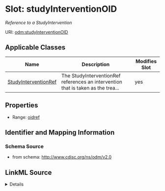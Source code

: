 # Slot: studyInterventionOID


_Reference to a StudyIntervention_



URI: [odm:studyInterventionOID](http://www.cdisc.org/ns/odm/v2.0/studyInterventionOID)



<!-- no inheritance hierarchy -->




## Applicable Classes

| Name | Description | Modifies Slot |
| --- | --- | --- |
[StudyInterventionRef](StudyInterventionRef.md) | The StudyInterventionRef references an intervention that is taken as the trea... |  yes  |







## Properties

* Range: [oidref](oidref.md)





## Identifier and Mapping Information







### Schema Source


* from schema: http://www.cdisc.org/ns/odm/v2.0




## LinkML Source

<details>
```yaml
name: studyInterventionOID
description: Reference to a StudyIntervention
from_schema: http://www.cdisc.org/ns/odm/v2.0
rank: 1000
alias: studyInterventionOID
domain_of:
- StudyInterventionRef
range: oidref

```
</details>